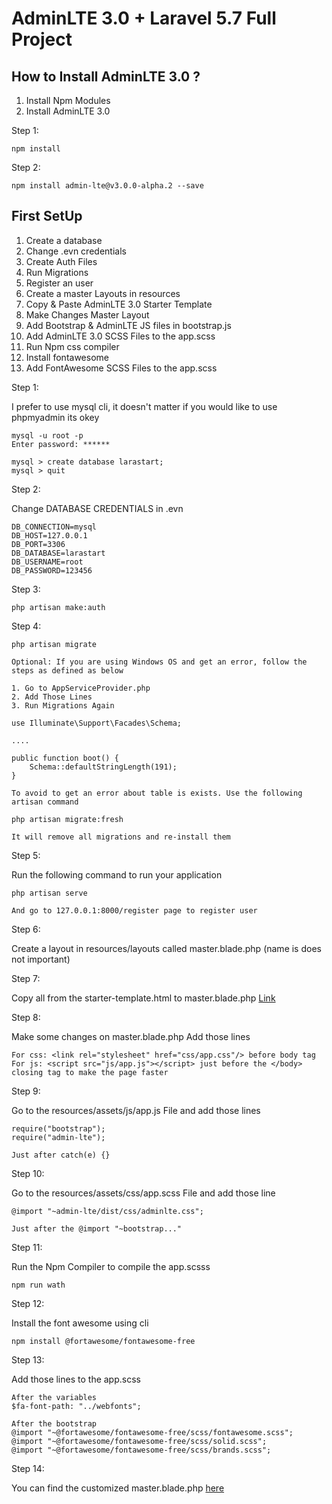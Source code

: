 # AdminLTE 3.0 + Laravel 5.7 Full Project

## How to Install AdminLTE 3.0 ?

1. Install Npm Modules
2. Install AdminLTE 3.0

Step 1:

```
npm install
```

Step 2:

```
npm install admin-lte@v3.0.0-alpha.2 --save
```

## First SetUp

1. Create a database
2. Change .evn credentials
3. Create Auth Files
4. Run Migrations
5. Register an user
6. Create a master Layouts in resources
7. Copy & Paste AdminLTE 3.0 Starter Template
8. Make Changes Master Layout
9. Add Bootstrap & AdminLTE JS files in bootstrap.js
10. Add AdminLTE 3.0 SCSS Files to the app.scss
11. Run Npm css compiler
12. Install fontawesome
13. Add FontAwesome SCSS Files to the app.scss

Step 1:

I prefer to use mysql cli, it doesn't matter if you would like to use phpmyadmin its okey

```
mysql -u root -p
Enter password: ******

mysql > create database larastart;
mysql > quit
```

Step 2:

Change DATABASE CREDENTIALS in .evn

```
DB_CONNECTION=mysql
DB_HOST=127.0.0.1
DB_PORT=3306
DB_DATABASE=larastart
DB_USERNAME=root
DB_PASSWORD=123456
```

Step 3:

```
php artisan make:auth
```

Step 4:

```
php artisan migrate

Optional: If you are using Windows OS and get an error, follow the steps as defined as below

1. Go to AppServiceProvider.php
2. Add Those Lines
3. Run Migrations Again

use Illuminate\Support\Facades\Schema;

....

public function boot() {
	Schema::defaultStringLength(191);
}

To avoid to get an error about table is exists. Use the following artisan command

php artisan migrate:fresh

It will remove all migrations and re-install them
```

Step 5:

Run the following command to run your application

```
php artisan serve

And go to 127.0.0.1:8000/register page to register user
```

Step 6:

Create a layout in resources/layouts called master.blade.php (name is does not important)

Step 7:

Copy all from the starter-template.html to master.blade.php
[Link](resources/views/layouts/starter-template.html)

Step 8:

Make some changes on master.blade.php
Add those lines

```
For css: <link rel="stylesheet" href="css/app.css"/> before body tag
For js: <script src="js/app.js"></script> just before the </body> closing tag to make the page faster
```

Step 9:

Go to the resources/assets/js/app.js File and add those lines

```
require("bootstrap");
require("admin-lte");

Just after catch(e) {}
```

Step 10:

Go to the resources/assets/css/app.scss File and add those line

```
@import "~admin-lte/dist/css/adminlte.css";

Just after the @import "~bootstrap..."
```

Step 11:

Run the Npm Compiler to compile the app.scsss

```
npm run wath
```

Step 12:

Install the font awesome using cli

```
npm install @fortawesome/fontawesome-free
```

Step 13:

Add those lines to the app.scss

```
After the variables
$fa-font-path: "../webfonts";

After the bootstrap
@import "~@fortawesome/fontawesome-free/scss/fontawesome.scss";
@import "~@fortawesome/fontawesome-free/scss/solid.scss";
@import "~@fortawesome/fontawesome-free/scss/brands.scss";
```

Step 14:

You can find the customized master.blade.php [here](resources/views/layout/starter-customized.html)
